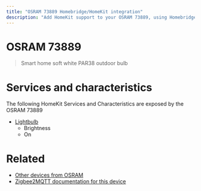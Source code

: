 ```yaml
---
title: "OSRAM 73889 Homebridge/HomeKit integration"
description: "Add HomeKit support to your OSRAM 73889, using Homebridge, Zigbee2MQTT and homebridge-z2m."
---
```

<!---
This file has been GENERATED using src/docgen/docgen.ts
DO NOT EDIT THIS FILE MANUALLY!
-->
# OSRAM 73889
> Smart home soft white PAR38 outdoor bulb


# Services and characteristics
The following HomeKit Services and Characteristics are exposed by
the OSRAM 73889

* [Lightbulb](../../light.md)
  * Brightness
  * On


# Related
* [Other devices from OSRAM](../index.md#osram)
* [Zigbee2MQTT documentation for this device](https://www.zigbee2mqtt.io/devices/73889.html)